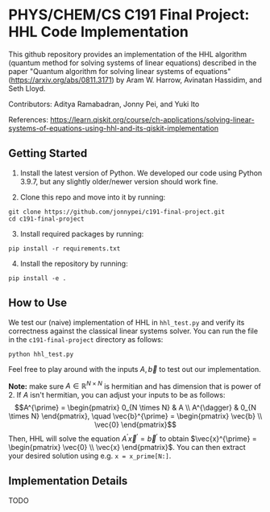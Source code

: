 # PHYS/CHEM/CS C191 Final Project: HHL Code Implementation

This github repository provides an implementation of the HHL algorithm (quantum method for solving systems of linear equations) described in the paper "Quantum algorithm for solving linear systems of equations" (https://arxiv.org/abs/0811.3171) by Aram W. Harrow, Avinatan Hassidim, and Seth Lloyd.

Contributors: Aditya Ramabadran, Jonny Pei, and Yuki Ito

References: https://learn.qiskit.org/course/ch-applications/solving-linear-systems-of-equations-using-hhl-and-its-qiskit-implementation 


## Getting Started

1. Install the latest version of Python. We developed our code using Python 3.9.7, but any slightly older/newer version should work fine.

2. Clone this repo and move into it by running:
```
git clone https://github.com/jonnypei/c191-final-project.git
cd c191-final-project
```

3. Install required packages by running:
```
pip install -r requirements.txt
```

4. Install the repository by running:
```
pip install -e .
```

## How to Use

We test our (naive) implementation of HHL in ```hhl_test.py``` and verify its correctness
against the classical linear systems solver. You can run the file
in the ```c191-final-project``` directory as follows:
```
python hhl_test.py
```
Feel free to play around with the inputs $A, \vec{b}$ to test out our implementation. 

**Note:** make sure $A \in \mathbb{R}^{N \times N}$ is hermitian and has dimension that is power of 2. If $A$ isn't hermitian, you can adjust your inputs to be as follows:
$$A^{\prime} = \begin{pmatrix}
0_{N \times N} & A \\
A^{\dagger} & 0_{N \times N}
\end{pmatrix}, \quad \vec{b}^{\prime} = \begin{pmatrix}
\vec{b} \\
\vec{0}
\end{pmatrix}$$
Then, HHL will solve the equation $A^{\prime} \vec{x}^{\prime} = \vec{b}^{\prime}$ to obtain $\vec{x}^{\prime} = \begin{pmatrix}
\vec{0} \\
\vec{x}
\end{pmatrix}$. You can then extract your desired solution using e.g. ```x = x_prime[N:]```.


## Implementation Details

TODO